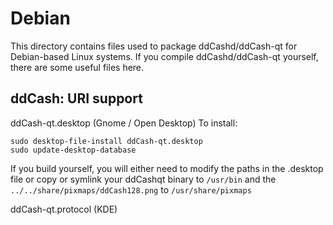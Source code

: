 
Debian
====================
This directory contains files used to package ddCashd/ddCash-qt
for Debian-based Linux systems. If you compile ddCashd/ddCash-qt yourself, there are some useful files here.

## ddCash: URI support ##


ddCash-qt.desktop  (Gnome / Open Desktop)
To install:

	sudo desktop-file-install ddCash-qt.desktop
	sudo update-desktop-database

If you build yourself, you will either need to modify the paths in
the .desktop file or copy or symlink your ddCashqt binary to `/usr/bin`
and the `../../share/pixmaps/ddCash128.png` to `/usr/share/pixmaps`

ddCash-qt.protocol (KDE)

